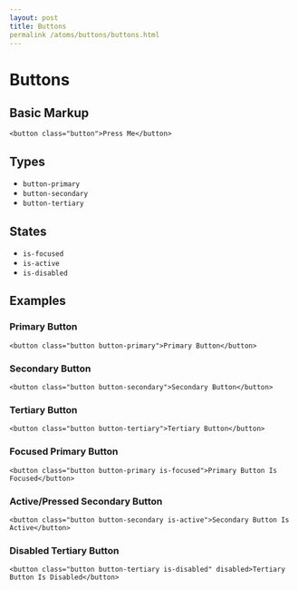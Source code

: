 ```yaml
---
layout: post
title: Buttons
permalink /atoms/buttons/buttons.html
---
```


# Buttons

## Basic Markup
```
<button class="button">Press Me</button>
```

## Types
* `button-primary`
* `button-secondary`
* `button-tertiary`

## States
* `is-focused`
* `is-active`
* `is-disabled`

## Examples

### Primary Button
```
<button class="button button-primary">Primary Button</button>
```

### Secondary Button
```
<button class="button button-secondary">Secondary Button</button>
```

### Tertiary Button
```
<button class="button button-tertiary">Tertiary Button</button>
```

### Focused Primary Button
```
<button class="button button-primary is-focused">Primary Button Is Focused</button>
```

### Active/Pressed Secondary Button
```
<button class="button button-secondary is-active">Secondary Button Is Active</button>
```

### Disabled Tertiary Button
```
<button class="button button-tertiary is-disabled" disabled>Tertiary Button Is Disabled</button>
```
